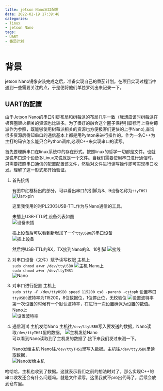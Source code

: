 ```yaml
---
title: jetson Nano串口配置
date: 2022-02-19 17:39:48
categories:
- linux
- jetson Nano
tags:
- UART
- 番茄计划
---
```

# 背景
jetson Nano镜像安装完成之后，准备实现自己的番茄计划。在项目实现过程当中遇到一些需要关注的点，于是便将他们单独罗列出来记录一下。

## UART的配置
由于Jetson Nano的串口引脚布局和树莓派的布局几乎一致（我想应该时树莓派在极客圈很火相关的资源也比较多。为了很好的融合这个圈子保持引脚标号上将树莓派作为参照，既能够使用树莓派相关的资源也方便极客们更快的上手Nano),查询很多资源后得知串口的通信基本上都是用Pyhton来进行操作的。作为一名C++为主打的码农怎么能只会Python调库,必须C++来实现串口的读写。

首先要理解串口在linux系统中的存在形式。按照linux的哲学一切都是文件。也就是说串口这个设备多Linux来说就是一个文件。当我们需要使用串口进行通信时，只需要按照串口通信的配置配置该文件，然后对文件进行读写操作即可实现串口收发。理解了这一形式那开始验证。


1. 首先接线  
   
   有图中红框标出的部分，可以看出串口的引脚为8、9设备名称为`ttyTHS1`
   ![Uart-pin](https://gitee.com/feizudefanfan/feizhufanfan_image/raw/master/blog/20220219184923.png)

   这里我使用的时PL2303USB-TTL作为与Nano通信的工具。

   未插上USB-TTL时,设备列表如图  
   ![设备未插](https://gitee.com/feizudefanfan/feizhufanfan_image/raw/master/blog/20220219190211.png)

   插上设备后可以看到新增加了一个`ttyUSB0`的串口设备  
   ![插上设备](https://gitee.com/feizudefanfan/feizhufanfan_image/raw/master/blog/20220219190317.png)  

   然后将USB-TTL的RX，TX接到Nano的8、10引脚
   ![接线](https://gitee.com/feizudefanfan/feizhufanfan_image/raw/master/blog/1645269028149.jpg)

2. 对串口设备（文件）赋予读写权限
   主机上  
   `sudo chmod a+wr /dev/ttyUSB0`
   ![主机](https://gitee.com/feizudefanfan/feizhufanfan_image/raw/master/blog/20220219192132.png) 
   Nano上  
   `sudo chmod a+wr /dev/ttyTHS1`  
   ![Nano](https://gitee.com/feizudefanfan/feizhufanfan_image/raw/master/blog/20220219192332.png)

3. 对串口进行配置
   主机上  
   `sudo stty -F /dev/ttyUSB0 speed 115200 cs8 -parenb -cstopb` 
   设置串口`ttyUSB0`波特率为115200，8位数据位，1位停止位，无校验位
   ![设置波特率](https://gitee.com/feizudefanfan/feizhufanfan_image/raw/master/blog/20220219225640.png)  
   第一次设置的时候有一个默认波特率，在进行一次设置确保为设置的数值。
   Nano上  
   ![设置波特率](https://gitee.com/feizudefanfan/feizhufanfan_image/raw/master/blog/20220219230105.png)

4. 通信测试
   主机发给Nano
   主机往`/dev/ttyUSB0`写入要发送的数据，Nano读取`/dev/ttyTHS1`里的数据。
   ![主机发给Nano](https://gitee.com/feizudefanfan/feizhufanfan_image/raw/master/blog/20220219231021.png)  
   可以看到Nano读取到了主机发的数据了.接下来我们发过来测一下。  

   Nano发给主机
   Nano往`/dev/ttyTHS1`里写入数据。主机往`/dev/ttyUSB0`里读取数据，  
   ![Nano发给主机](https://gitee.com/feizudefanfan/feizhufanfan_image/raw/master/blog/20220219232003.png)  

哈哈哈，主机也收到了数据。这就表示我们之前的想法时对了。那么实现C++的串口收发还会有什么问题吗。就是文件读写。这里我就不pro出代码了，后续会放到仓库里。





